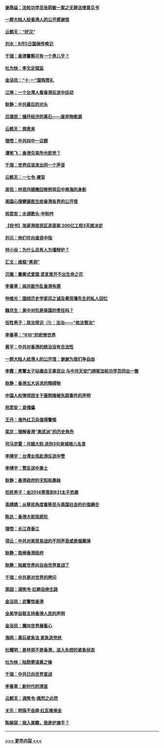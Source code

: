 #### [谢燕益：法轮功学员张莉敏一案之无罪法律意见书](../pages/nsc993/n11517600.md?t=09130722) 
#### [一群大陆人给香港人的公开感谢信](../pages/nsc993/n11514797.md?t=09130722) 
#### [云鹤天：“好汉”](../pages/nsc993/n11513536.md?t=09130722) 
#### [刘水：9月5日国保传唤记](../pages/nsc993/n11513460.md?t=09130722) 
#### [千瑞：香港警察可有一个男儿乎？](../pages/nsc993/n11513109.md?t=09130722) 
#### [吐为快：李文足探监](../pages/nsc993/n11509622.md?t=09130722) 
#### [金浴凤：“十‧一”国殇贺礼](../pages/nsc993/n11509593.md?t=09130722) 
#### [江琳：一个台湾人看香港反送中运动](../pages/nsc993/n11509211.md?t=09130722) 
#### [耿静：中共最后的对头](../pages/nsc993/n11508308.md?t=09130722) 
#### [吕锡民：循环经济的基石——废弃物能源](../pages/nsc993/n11508212.md?t=09130722) 
#### [云鹤天：周恩来](../pages/nsc993/n11508055.md?t=09130722) 
#### [理悟：中共四中一议题](../pages/nsc993/n11507782.md?t=09130722) 
#### [谭笑飞：香港交易所也姓党？](../pages/nsc993/n11507753.md?t=09130722) 
#### [千瑞：世界应该发出同一个声音](../pages/nsc993/n11507290.md?t=09130722) 
#### [云鹤天：一七令‧裸官](../pages/nsc993/n11507177.md?t=09130722) 
#### [吴侃：林郑月娥撤回修例背后中南海的身影](../pages/nsc993/n11506876.md?t=09130722) 
#### [美国心理健康医生给香港各界的公开信](../pages/nsc993/n11506809.md?t=09130722) 
#### [祝君安：水调歌头‧中秋吟](../pages/nsc993/n11506758.md?t=09130722) 
#### [【投书】张家港居民区造高架 200亿工程3天就决定](../pages/nsc993/n11506682.md?t=09130722) 
#### [刘元：他们在向谁竖中指](../pages/nsc993/n11505384.md?t=09130722) 
#### [林小谷：为什么总有人为墙辩护？](../pages/nsc993/n11505226.md?t=09130722) 
#### [汇文：维稳“黑洞”](../pages/nsc993/n11504347.md?t=09130722) 
#### [沉雁：董卿式爱国 谎言里开不出生命之花](../pages/nsc993/n11503215.md?t=09130722) 
#### [李春草：闻共匪作乱香港有感](../pages/nsc993/n11503072.md?t=09130722) 
#### [仲维光：围绕历史学家邓之诚及黄现璠先生的私人回忆](../pages/nsc993/n11501330.md?t=09130722) 
#### [魏京生：美中对抗是美国的责任吗？](../pages/nsc993/n11500723.md?t=09130722) 
#### [任性男子：政治常识（1）：法治——“依法管治”](../pages/nsc993/n11500791.md?t=09130722) 
#### [李春草：“610”的悲惨世界](../pages/nsc993/n11501141.md?t=09130722) 
#### [黄平：中共对香港的统治没有合法性](../pages/nsc993/n11499473.md?t=09130722) 
#### [一群大陆人给港人的公开信：谢谢为我们争自由](../pages/nsc993/n11500402.md?t=09130722) 
#### [李霞：黑警太子站袭击无辜民众 与中共天安门绑架法轮功学员同出一辙](../pages/nsc993/n11499805.md?t=09130722) 
#### [耿静：香港五大诉求的障碍物](../pages/nsc993/n11497578.md?t=09130722) 
#### [中国人权律师团关于唐荆陵被失踪事件的声明](../pages/nsc993/n11500014.md?t=09130722) 
#### [祝君安：哀傀儡](../pages/nsc993/n11499776.md?t=09130722) 
#### [王丹：海外红卫兵值得警惕](../pages/nsc993/n11498138.md?t=09130722) 
#### [梁京：理解香港“勇武派”的历史角色](../pages/nsc993/n11498006.md?t=09130722) 
#### [司马京雷：月娥大妈  送你3句皇城根儿名言](../pages/nsc993/n11497885.md?t=09130722) 
#### [李靖宇：台湾女孩赴港反送中赞](../pages/nsc993/n11497721.md?t=09130722) 
#### [李靖宇：赞反送中勇士](../pages/nsc993/n11497452.md?t=09130722) 
#### [耿静：香港政府的无知和愚昧](../pages/nsc993/n11494238.md?t=09130722) 
#### [任姓男子：由2014堕落到831太子恐袭](../pages/nsc993/n11496683.md?t=09130722) 
#### [高婧婧：从移民角度看移民与美国社会的价值磨合](../pages/nsc993/n11495757.md?t=09130722) 
#### [陈达：香港大街现原形 ](../pages/nsc993/n11495441.md?t=09130722) 
#### [理悟：长江连香江](../pages/nsc993/n11495377.md?t=09130722) 
#### [项云：中共对美贸易战的不同声音或是烟幕弹](../pages/nsc993/n11494929.md?t=09130722) 
#### [耿静：取缔香港政府](../pages/nsc993/n11494218.md?t=09130722) 
#### [耿静：独裁世界向自由世界宣战了](../pages/nsc993/n11494190.md?t=09130722) 
#### [千瑞：中共是对世界的拷问](../pages/nsc993/n11493021.md?t=09130722) 
#### [莲园：调笑令‧红朝自绝生路](../pages/nsc993/n11493011.md?t=09130722) 
#### [金浴凤：武警惊香港](../pages/nsc993/n11492994.md?t=09130722) 
#### [全美学自联支持香港人民的声明](../pages/nsc993/n11492630.md?t=09130722) 
#### [金浴凤：魔向世界展畜心](../pages/nsc993/n11492599.md?t=09130722) 
#### [海网：真玩紧急法 紧急送党终 ](../pages/nsc993/n11492535.md?t=09130722) 
#### [杜耀明：是林郑不是香港，进入失控的紧急状态](../pages/nsc993/n11491420.md?t=09130722) 
#### [吐为快：陆胞寄语黄之锋](../pages/nsc993/n11491117.md?t=09130722) 
#### [千瑞：中共已向世界宣战](../pages/nsc993/n11490123.md?t=09130722) 
#### [李春草：新时代的港首](../pages/nsc993/n11489864.md?t=09130722) 
#### [云鹤天：调笑令·偶然之必然](../pages/nsc993/n11489701.md?t=09130722) 
#### [关乐：明珠不会碎 红瓦难保全](../pages/nsc993/n11489647.md?t=09130722) 
#### [陈婉容：我入美籍，我是护旗手？](../pages/nsc993/n11487908.md?t=09130722) 

----
#### [ >>> 更早内容 <<< ](../indexes/nsc993-earlier.md)

